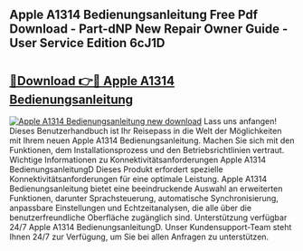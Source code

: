 ## Apple A1314 Bedienungsanleitung Free Pdf Download - Part-dNP New Repair Owner Guide - User Service Edition 6cJ1D

# <h2><a href="http://df59xqx.blite.top/?on=Apple+A1314+Bedienungsanleitung">🔗Download 👉🔴 Apple A1314 Bedienungsanleitung</a></h2>

[![Apple A1314 Bedienungsanleitung new download](https://i.imgur.com/lujVjoI.png)](http://df59xqx.blite.top/?on=Apple+A1314+Bedienungsanleitung)
Lass uns anfangen! Dieses Benutzerhandbuch ist Ihr Reisepass in die Welt der Möglichkeiten mit Ihrem neuen Apple A1314 Bedienungsanleitung. Machen Sie sich mit den Funktionen, dem Installationsprozess und den Betriebsrichtlinien vertraut. Wichtige Informationen zu Konnektivitätsanforderungen Apple A1314 BedienungsanleitungD Dieses Produkt erfordert spezielle Konnektivitätsanforderungen für eine optimale Leistung. Apple A1314 Bedienungsanleitung bietet eine beeindruckende Auswahl an erweiterten Funktionen, darunter Sprachsteuerung, automatische Synchronisierung, anpassbare Einstellungen und Echtzeitanalysen, die alle über die benutzerfreundliche Oberfläche zugänglich sind. Unterstützung verfügbar 24/7 Apple A1314 BedienungsanleitungD. Unser Kundensupport-Team steht Ihnen 24/7 zur Verfügung, um Sie bei allen Anfragen zu unterstützen.
